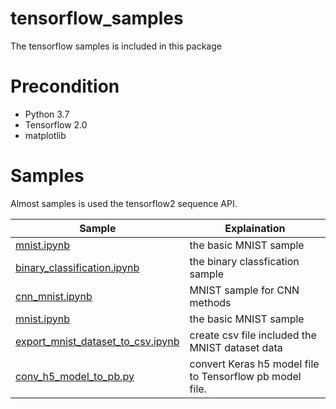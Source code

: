 # tensorflow_samples

The tensorflow samples is included in this package

# Precondition

- Python 3.7
- Tensorflow 2.0
- matplotlib

# Samples
Almost samples is used the tensorflow2 sequence API.

| Sample | Explaination |
-----------|-------------|
| [mnist.ipynb][0] | the basic MNIST sample
| [binary_classification.ipynb][1] | the binary classfication sample
| [cnn_mnist.ipynb][1] | MNIST sample for CNN methods
| [mnist.ipynb][2] | the basic MNIST sample
| [export_mnist_dataset_to_csv.ipynb][1] | create csv file included the MNIST dataset data
| [conv_h5_model_to_pb.py][2] | convert Keras h5 model file to Tensorflow pb model file.


[0]: mnist.ipynb
[1]: binary_classification.ipynb
[1]: export_mnist_dataset_to_csv.ipynb
[2]: conv_h5_model_to_pb.py
